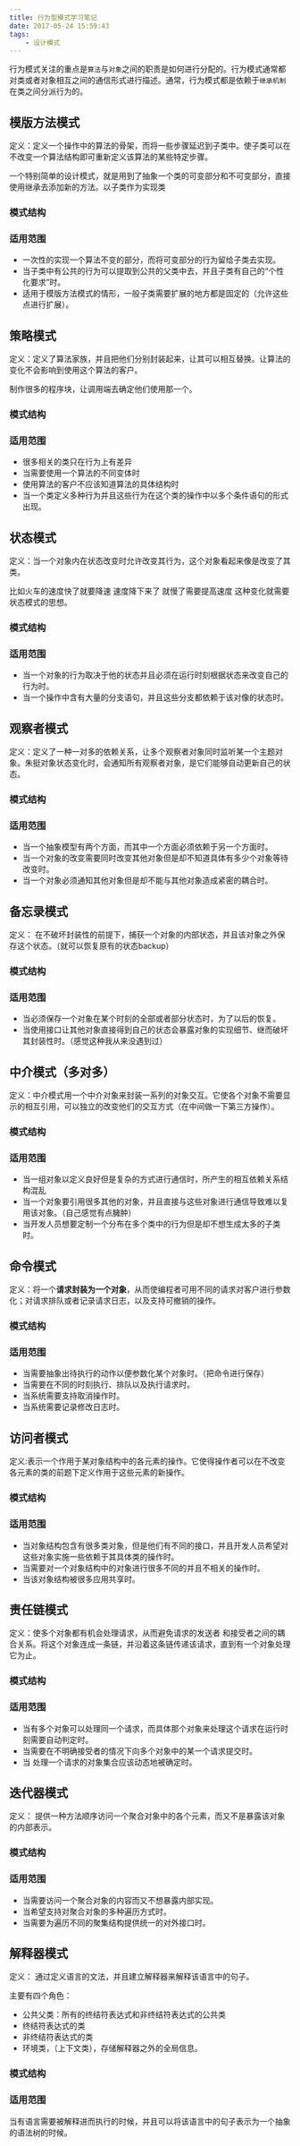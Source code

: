 ```yaml
---
title: 行为型模式学习笔记
date: 2017-05-24 15:59:43
tags:
	- 设计模式
---
```

行为模式关注的重点是`算法`与`对象`之间的职责是如何进行分配的。行为模式通常都对类或者对象相互之间的通信形式进行描述。通常，行为模式都是依赖于`继承机制`在类之间分派行为的。
<!--more-->
## 模版方法模式
定义：定义一个操作中的算法的骨架，而将一些步骤延迟到子类中。使子类可以在不改变一个算法结构即可重新定义该算法的某些特定步骤。

一个特别简单的设计模式，就是用到了抽象一个类的可变部分和不可变部分，直接使用继承去添加新的方法。以子类作为实现类
### 模式结构
### 适用范围
* 一次性的实现一个算法不变的部分，而将可变部分的行为留给子类去实现。
* 当子类中有公共的行为可以提取到公共的父类中去，并且子类有自己的“个性化要求”时。
* 适用于模版方法模式的情形，一般子类需要扩展的地方都是固定的（允许这些点进行扩展）。


## 策略模式
定义：定义了算法家族，并且把他们分别封装起来，让其可以相互替换。让算法的变化不会影响到使用这个算法的客户。


制作很多的程序块，让调用端去确定他们使用那一个。
### 模式结构
### 适用范围
* 很多相关的类只在行为上有差异
* 当需要使用一个算法的不同变体时
* 使用算法的客户不应该知道算法的具体结构时
* 当一个类定义多种行为并且这些行为在这个类的操作中以多个条件语句的形式 出现。
## 状态模式
定义：当一个对象内在状态改变时允许改变其行为，这个对象看起来像是改变了其类。

比如火车的速度快了就要降速 速度降下来了 就慢了需要提高速度 这种变化就需要状态模式的思想。
### 模式结构
### 适用范围
* 当一个对象的行为取决于他的状态并且必须在运行时刻根据状态来改变自己的行为时。
* 当一个操作中含有大量的分支语句，并且这些分支都依赖于该对像的状态时。


## 观察者模式
定义：定义了一种一对多的依赖关系，让多个观察者对象同时监听某一个主题对象。朱挺对象状态变化时，会通知所有观察者对象，是它们能够自动更新自己的状态。
### 模式结构
### 适用范围
* 当一个抽象模型有两个方面，而其中一个方面必须依赖于另一个方面时。
* 当一个对象的改变需要同时改变其他对象但是却不知道具体有多少个对象等待改变时。
* 当一个对象必须通知其他对象但是却不能与其他对象造成紧密的耦合时。


## 备忘录模式
定义： 在不破坏封装性的前提下，捕获一个对象的内部状态，并且该对象之外保存这个状态。（就可以恢复原有的状态backup）
### 模式结构
### 适用范围
* 当必须保存一个对象在某个时刻的全部或者部分状态时，为了以后的恢复。
* 当使用接口让其他对象直接得到自己的状态会暴露对象的实现细节、继而破坏其封装性时。（感觉这种我从来没遇到过）


## 中介模式（多对多）
定义：中介模式用一个中介对象来封装一系列的对象交互。它使各个对象不需要显示的相互引用，可以独立的改变他们的交互方式（在中间做一下第三方操作）。
### 模式结构
### 适用范围
* 当一组对象以定义良好但是复杂的方式进行通信时，所产生的相互依赖关系结构混乱
* 当一个对象要引用很多其他的对象，并且直接与这些对象进行通信导致难以复用该对象。（自己感觉有点臃肿）
* 当开发人员想要定制一个分布在多个类中的行为但是却不想生成太多的子类时。


## 命令模式
定义：将一个**请求封装为一个对象**，从而使编程者可用不同的请求对客户进行参数化；对请求排队或者记录请求日志，以及支持可撤销的操作。
### 模式结构
### 适用范围
* 当需要抽象出待执行的动作以便参数化某个对象时。（把命令进行保存）
* 当需要在不同的时刻执行、排队以及执行请求时。
* 当系统需要支持取消操作时。
* 当系统需要记录修改日志时。


## 访问者模式
定义:表示一个作用于某对象结构中的各元素的操作。它使得操作者可以在不改变各元素的类的前题下定义作用于这些元素的新操作。
### 模式结构
### 适用范围
* 当对象结构包含有很多类对象，但是他们有不同的接口，并且开发人员希望对这些对象实施一些依赖于其具体类的操作时。
* 当需要对一个对象结构中的对象进行很多不同的并且不相关的操作时。
* 当该对象结构被很多应用共享时。


## 责任链模式
定义：使多个对象都有机会处理请求，从而避免请求的发送者 和接受者之间的耦合关系。将这个对象连成一条链，并沿着这条链传递该请求，直到有一个对象处理它为止。
### 模式结构
### 适用范围
* 当有多个对象可以处理同一个请求，而具体那个对象来处理这个请求在运行时刻需要自动判定时。
* 当需要在不明确接受者的情况下向多个对象中的某一个请求提交时。
* 当 处理一个请求的对象集合应该动态地被确定时。

## 迭代器模式
定义： 提供一种方法顺序访问一个聚合对象中的各个元素，而又不是暴露该对象的内部表示。


### 模式结构
### 适用范围
* 当需要访问一个聚合对象的内容而又不想暴露内部实现。
* 当希望支持对聚合对象的多种遍历方式时。
* 当需要为遍历不同的聚集结构提供统一的对外接口时。


## 解释器模式
定义： 通过定义语言的文法，并且建立解释器来解释该语言中的句子。

主要有四个角色：
* 公共父类：所有的终结符表达式和非终结符表达式的公共类
* 终结符表达式的类
* 非终结符表达式的类
* 环境类，（上下文类），存储解释器之外的全局信息。


### 模式结构
### 适用范围
当有语言需要被解释进而执行的时候，并且可以将该语言中的句子表示为一个抽象的语法树的时候。
